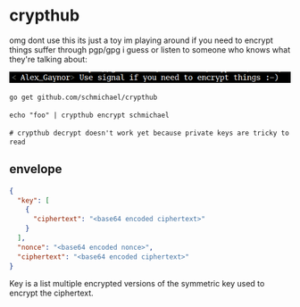 # crypthub

omg dont use this its just a toy im playing around if you need to encrypt things suffer through pgp/gpg i guess or listen to someone who knows what they're talking about:

![use signal](signals.png)

```
go get github.com/schmichael/crypthub

echo "foo" | crypthub encrypt schmichael

# crypthub decrypt doesn't work yet because private keys are tricky to read
```

## envelope

```json
{
  "key": [
    {
      "ciphertext": "<base64 encoded ciphertext>"
    }
  ],
  "nonce": "<base64 encoded nonce>",
  "ciphertext": "<base64 encoded ciphertext>"
}
```

Key is a list multiple encrypted versions of the symmetric key used to encrypt
the ciphertext.
